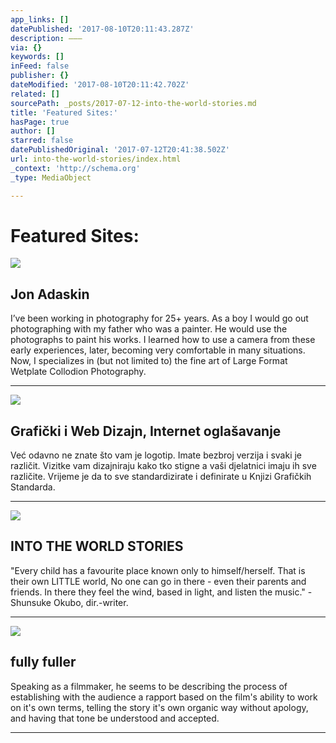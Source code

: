 ```yaml
---
app_links: []
datePublished: '2017-08-10T20:11:43.287Z'
description: ———
via: {}
keywords: []
inFeed: false
publisher: {}
dateModified: '2017-08-10T20:11:42.702Z'
related: []
sourcePath: _posts/2017-07-12-into-the-world-stories.md
title: 'Featured Sites:'
hasPage: true
author: []
starred: false
datePublishedOriginal: '2017-07-12T20:41:38.502Z'
url: into-the-world-stories/index.html
_context: 'http://schema.org'
_type: MediaObject

---
```

# Featured Sites:

<article style=""><img src="https://s3-us-west-2.amazonaws.com/the-grid-img/p/d393d158a4b80dc955597e596a6871b54e484b45.jpg" /><h1>Jon Adaskin</h1><p>I’ve been working in photography for 25+ years. As a boy I would go out photographing with my father who was a painter. He would use the photographs to paint his works. I learned how to use a camera from these early experiences, later, becoming very comfortable in many situations. Now, I specializes in (but not limited to) the fine art of Large Format Wetplate Collodion Photography.</p></article>

---------

<article style=""><img src="https://s3-us-west-2.amazonaws.com/the-grid-img/p/2230648adcee83c149f7a78fb171caf66e4238c6.jpg" /><h1>Grafički i Web Dizajn, Internet oglašavanje</h1><p>Već odavno ne znate što vam je logotip. Imate bezbroj verzija i svaki je različit. Vizitke vam dizajniraju kako tko stigne a vaši djelatnici imaju ih sve različite. Vrijeme je da to sve standardizirate i definirate u Knjizi Grafičkih Standarda.</p></article>

---------

<article style=""><img src="https://s3-us-west-2.amazonaws.com/the-grid-img/p/5ad2a9b24fe9c749c219b0fa0b3c15a2c46b1bc3.jpg" /><h1>INTO THE WORLD STORIES</h1><p>"Every child has a favourite place known only to himself/herself. That is their own LITTLE world, No one can go in there - even their parents and friends. In there they feel the wind, based in light, and listen the music." - Shunsuke Okubo, dir.-writer.</p></article>

---------

<article style=""><img src="https://s3-us-west-2.amazonaws.com/the-grid-img/p/58a0d04a5d2151f6feae4f8cc5406b3ad34a4d13.jpg" /><h1>fully fuller</h1><p>Speaking as a filmmaker, he seems to be describing the process of establishing with the audience a rapport based on the film's ability to work on it's own terms, telling the story it's own organic way without apology, and having that tone be understood and accepted.</p></article>

---------
